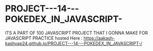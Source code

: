 # PROJECT---14---POKEDEX_IN_JAVASCRIPT-



ITS A PART OF 100 JAVASCRIPT PROJECT THAT I GONNA MAKE FOR JAVASCRIPT PRACTICE hosted
Here : https://aakash-kashyap24.github.io/PROJECT---14---POKEDEX_IN_JAVASCRIPT-/
